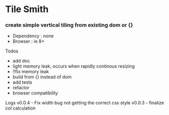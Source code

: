 # Tile Smith

### create simple vertical tiling from existing dom or {}

- Dependency : none
- Browser    : ie 8+

Todos
- add doc
- light memory leak, occurs when rapidly continous resizing
- !!fix memory leak
- build from {} instead of dom
- add tests
- refactor
- browser compatibility

Logs
v0.0.4 - Fix width bug not getting the correct css style
v0.0.3 - finalize col calculation
